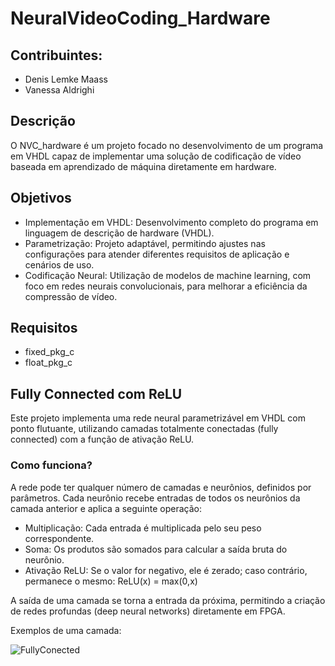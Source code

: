 # NeuralVideoCoding_Hardware

## Contribuintes:
- Denis Lemke Maass
- Vanessa Aldrighi 


## Descrição

O NVC_hardware é um projeto focado no desenvolvimento de um programa em VHDL capaz de implementar uma solução de codificação de vídeo baseada em aprendizado de máquina diretamente em hardware. 

## Objetivos

  - Implementação em VHDL: Desenvolvimento completo do programa em linguagem de descrição de hardware (VHDL).
  - Parametrização: Projeto adaptável, permitindo ajustes nas configurações para atender diferentes requisitos de aplicação e cenários de uso.
  - Codificação Neural: Utilização de modelos de machine learning, com foco em redes neurais convolucionais, para melhorar a eficiência da compressão de vídeo.


## Requisitos
- fixed_pkg_c
- float_pkg_c

## Fully Connected com ReLU
Este projeto implementa uma rede neural parametrizável em VHDL com ponto flutuante, utilizando camadas totalmente conectadas (fully connected) com a função de ativação ReLU.

### Como funciona?

A rede pode ter qualquer número de camadas e neurônios, definidos por parâmetros. Cada neurônio recebe entradas de todos os neurônios da camada anterior e aplica a seguinte operação:
- Multiplicação: Cada entrada é multiplicada pelo seu peso correspondente.
- Soma: Os produtos são somados para calcular a saída bruta do neurônio.
- Ativação ReLU: Se o valor for negativo, ele é zerado; caso contrário, permanece o mesmo: ReLU(x) = max⁡(0,x)

A saída de uma camada se torna a entrada da próxima, permitindo a criação de redes profundas (deep neural networks) diretamente em FPGA.

Exemplos de uma camada:

![FullyConected](https://github.com/user-attachments/assets/22948894-dab9-42ec-88a2-d54ec7aa4942)



